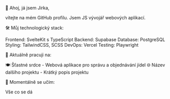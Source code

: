 👋 Ahoj, já jsem Jirka,

vítejte na mém GitHub profilu. Jsem JS vývojář webových aplikací.

🛠️ Můj technologický stack:

Frontend: SvelteKit s TypeScript
Backend: Supabase
Database: PostgreSQL
Styling: TailwindCSS, SCSS
DevOps: Vercel
Testing: Playwright


🔭 Aktuálně pracuji na:

🍽️ Šťastné srdce - Webová aplikace pro správu a objednávání jídel
🌐 Název dalšího projektu - Krátký popis projektu

🌱 Momentálně se učím:

Vše co se dá


